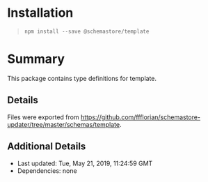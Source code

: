 # Installation
> `npm install --save @schemastore/template`

# Summary
This package contains type definitions for template.

## Details
Files were exported from https://github.com/ffflorian/schemastore-updater/tree/master/schemas/template.

## Additional Details
* Last updated: Tue, May 21, 2019, 11:24:59 GMT
* Dependencies: none
